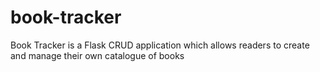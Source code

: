 # book-tracker
Book Tracker is a Flask CRUD application which allows readers to create and manage their own catalogue of books

